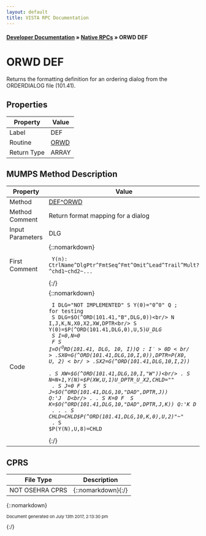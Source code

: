 ```yaml
---
layout: default
title: VISTA RPC Documentation
---
```


#### [Developer Documentation](../index) &#187; [Native RPCs](TableOfContents) &#187; ORWD DEF<br/>
# ORWD DEF

Returns the formatting definition for an ordering dialog from the ORDERDIALOG file (101.41).

## Properties

Property | Value
--- | ---
Label | DEF
Routine | [ORWD](http://code.osehra.org/dox/Routine_ORWD_source.html)
Return Type | ARRAY




## MUMPS Method Description

Property | Value
--- | ---
Method | [DEF^ORWD](http://code.osehra.org/dox/Routine_ORWD_source.html)
Method Comment | Return format mapping for a dialog
Input Parameters | DLG
First Comment | {::nomarkdown}<pre><code> Y(n): CtrlName^DlgPtr^FmtSeq^Fmt^Omit^Lead^Trail^Mult?^chd1~chd2~...</code></pre>{:/}
Code | {::nomarkdown}<pre><code> I DLG="NOT IMPLEMENTED" S Y(0)="0^0" Q                 ; for testing<br/> S DLG=$O(^ORD(101.41,"B",DLG,0))<br/> N I,J,K,N,X0,X2,XW,DPTR<br/> S Y(0)=$P(^ORD(101.41,DLG,0),U,5)_U_DLG<br/> S I=0,N=0<br/> F  S I=$O(^ORD(101.41,DLG,10,I)) Q:I'>0  D<br/> . S X0=$G(^ORD(101.41,DLG,10,I,0)),DPTR=$P(X0,U,2)<br/> . S X2=$G(^ORD(101.41,DLG,10,I,2))<br/> . S XW=$G(^ORD(101.41,DLG,10,I,"W"))<br/> . S N=N+1,Y(N)=$P(XW,U,1)_U_DPTR_U_X2,CHLD=""<br/> . S J=0 F  S J=$O(^ORD(101.41,DLG,10,"DAD",DPTR,J)) Q:'J  D<br/> . . S K=0 F  S K=$O(^ORD(101.41,DLG,10,"DAD",DPTR,J,K)) Q:'K  D<br/> . . . S CHLD=CHLD_$P(^ORD(101.41,DLG,10,K,0),U,2)_"~"<br/> . S $P(Y(N),U,8)=CHLD</code></pre>{:/}



## CPRS

File Type | Description
--- | ---
NOT OSEHRA CPRS | {::nomarkdown}{:/}

{::nomarkdown} <br/><p style="font-size: 11px">Document generated on July 13th 2017, 2:13:30 pm</p>{:/}